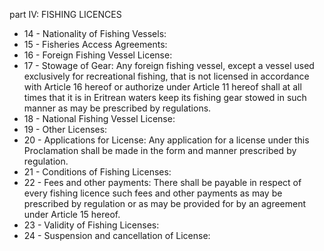 part IV: FISHING LICENCES

<ul>
			<li>14 - Nationality of Fishing Vessels: <ul>
			</ul></li>			<li>15 - Fisheries Access Agreements: <ul>
			</ul></li>			<li>16 - Foreign Fishing Vessel License: <ul>
			</ul></li>			<li>17 - Stowage of Gear: Any foreign fishing vessel, except a vessel used exclusively for recreational fishing, that is not licensed in accordance with Article 16 hereof or authorize under Article 11 hereof shall at all times that it is in Eritrean waters keep its fishing gear stowed in such manner as may be prescribed by regulations.<ul>
			</ul></li>			<li>18 - National Fishing Vessel License: <ul>
			</ul></li>			<li>19 - Other Licenses: <ul>
			</ul></li>			<li>20 - Applications for License: Any application for a license under this Proclamation shall be made in the form and manner prescribed by regulation.<ul>
			</ul></li>			<li>21 - Conditions of Fishing Licenses: <ul>
			</ul></li>			<li>22 - Fees and other payments: There shall be payable in respect of every fishing licence such fees and other payments as may be prescribed by regulation or as may be provided for by an agreement under Article 15 hereof.<ul>
			</ul></li>			<li>23 - Validity of Fishing Licenses: <ul>
			</ul></li>			<li>24 - Suspension and cancellation of License: <ul>
			</ul></li></ul>